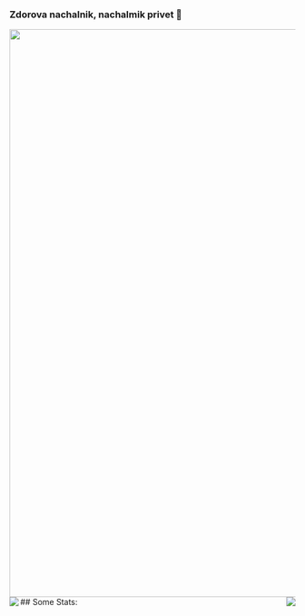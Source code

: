 ### Zdorova nachalnik, nachalmik privet 👋
<img width=1000 src="https://user-images.githubusercontent.com/61211244/137187497-068a1eb0-7ed9-4201-8c76-115481e4bb64.png">
## Some Stats:
<img align="left" src="https://github-readme-stats-one-bice.vercel.app/api?username=Vinele&show_icons=true&include_all_commits=true&count_private=true&border_radius=10&bg_color=0D1117&border_color=3498DB&icon_color=3498DB&title_color=3498DB&text_color=C9D1D9">
<img align="right" src="https://github-readme-stats-one-bice.vercel.app/api/top-langs?username=Vinele&show_icons=true&theme=react&include_all_commits=true&count_private=true&border_radius=10&bg_color=0D1117&border_color=3498DB&icon_color=3498DB&title_color=3498DB&text_color=C9D1D9">

<!--
**Vinele/Vinele** is a ✨ _special_ ✨ repository because its `README.md` (this file) appears on your GitHub profile.

Here are some ideas to get you started:

- 🔭 I’m currently working on ...
- 🌱 I’m currently learning ...
- 👯 I’m looking to collaborate on ...
- 🤔 I’m looking for help with ...
- 💬 Ask me about ...
- 📫 How to reach me: ...
- 😄 Pronouns: ...
- ⚡ Fun fact: ...
-->
